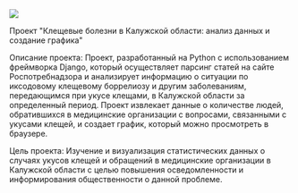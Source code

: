 <img src="../grfk1.jpg">

Проект "Клещевые болезни в Калужской области: анализ данных и создание графика"

Описание проекта: Проект, разработанный на Python с использованием фреймворка Django, который осуществляет парсинг статей на сайте Роспотребнадзора и анализирует информацию о ситуации по иксодовому клещевому боррелиозу и другим заболеваниям, передающимся при укусе клещами, в Калужской области за определенный период. Проект извлекает данные о количестве людей, обратившихся в медицинские организации с вопросами, связанными с укусами клещей, и создает график, который можно просмотреть в браузере.

Цель проекта: Изучение и визуализация статистических данных о случаях укусов клещей и обращений в медицинские организации в Калужской области с целью повышения осведомленности и информирования общественности о данной проблеме.